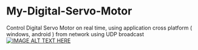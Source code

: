 # My-Digital-Servo-Motor
Control Digital Servo Motor on real time, using application cross platform ( windows, android  ) from network using UDP broadcast
[![IMAGE ALT TEXT HERE](https://img.youtube.com/vi/JP0dEOPJrW8/0.jpg)](https://www.youtube.com/watch?v=JP0dEOPJrW8)
